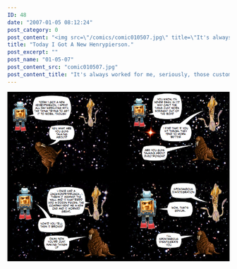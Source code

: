 ```yaml
---
ID: 48
date: "2007-01-05 08:12:24"
post_category: 0
post_content: "<img src=\"/comics/comic010507.jpg\" title=\"It's always worked for me, seriously, those customer service reps have no idea\" />"
title: "Today I Got A New Henrypierson."
post_excerpt: ""
post_name: "01-05-07"
post_content_src: "comic010507.jpg"
post_content_title: "It's always worked for me, seriously, those customer service reps have no idea"
---
```



[![It's always worked for me, seriously, those customer service reps have no idea](/comics-hi-res/comic010507.jpg)](/comics-hi-res/comic010507.jpg)
